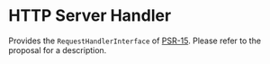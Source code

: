 HTTP Server Handler
===================

Provides the `RequestHandlerInterface` of [PSR-15][psr-15]. Please refer to the
proposal for a description.

[psr-15]: https://github.com/php-fig/fig-standards/tree/master/proposed/http-handlers
